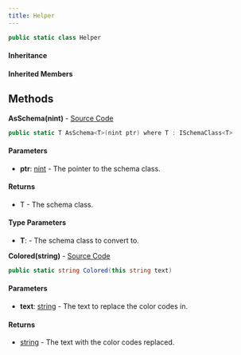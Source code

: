```yaml
---
title: Helper
---
```


```csharp
public static class Helper
```

#### Inheritance

#### Inherited Members

## Methods

**AsSchema<T>(nint)** - [Source Code](https://github.com/swiftly-solution/swiftlys2/blob/main/managed/src/SwiftlyS2.Shared/Helper.cs#L53)

```csharp
public static T AsSchema<T>(nint ptr) where T : ISchemaClass<T>
```

#### Parameters

- **ptr**: [nint](https://learn.microsoft.com/dotnet/api/system.intptr) - The pointer to the schema class.

#### Returns

- T - The schema class.

#### Type Parameters

- **T**:  - The schema class to convert to.

**Colored(string)** - [Source Code](https://github.com/swiftly-solution/swiftlys2/blob/main/managed/src/SwiftlyS2.Shared/Helper.cs#L39)

```csharp
public static string Colored(this string text)
```

#### Parameters

- **text**: [string](https://learn.microsoft.com/dotnet/api/system.string) - The text to replace the color codes in.

#### Returns

- [string](https://learn.microsoft.com/dotnet/api/system.string) - The text with the color codes replaced.

